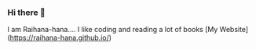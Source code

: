 ### Hi there 👋
I am Raihana-hana....
I like coding and reading a lot of books
[My Website] (https://raihana-hana.github.io/)
